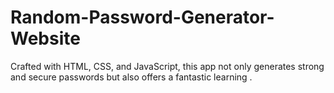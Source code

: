 # Random-Password-Generator-Website
Crafted with HTML, CSS, and JavaScript, this app not only generates strong and secure passwords but also offers a fantastic learning .
